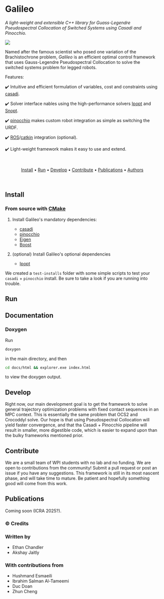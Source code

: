 # Galileo
*A light-weight and extensible C++ library for Guass-Legendre Pseudospectral Collocation of Switched Systems using Casadi and Pinocchio.*

<img src="https://i.imgur.com/VQJ3ZNe.png"/>

Named after the famous scientist who posed one variation of the Brachistochrone problem, *Galileo* is an efficient optimal control framework that uses Gauss-Legendre Pseudospectral Collocation to solve the switched systems problem for legged robots.

Features:  

:heavy_check_mark: Intuitive and efficient formulation of variables, cost and constraints using [casadi].   

:heavy_check_mark: Solver interface nables using the high-performance solvers [Ipopt] and [Snopt].  

:heavy_check_mark: [pinocchio] makes custom robot integration as simple as switching the URDF.

:heavy_check_mark: [ROS]/[catkin] integration (optional).

:heavy_check_mark: Light-weight framework makes it easy to use and extend.

<br>

<p align="center">
  <a href="#install">Install</a> •
  <a href="#run">Run</a> •
  <a href="#develop">Develop</a> •
  <a href="#contribute">Contribute</a> •
  <a href="#publications">Publications</a> •
  <a href="#authors">Authors</a>
</p>
<br/>

## Install

### From source with [CMake]

1. Install Galileo's mandatory dependencies:
   * [casadi]
   * [pinocchio]
   * [Eigen]
   * [Boost]

2. (optional) Install Galileo's optional dependencies
   * [Ipopt]

We created a `test-installs` folder with some simple scripts to test your `casadi` + `pinocchio` install. Be sure to take a look if you are running into trouble.

## Run

## Documentation

### Doxygen
Run 
```bash
doxygen
```
in the main directory, and then
```bash
cd docs/html && explorer.exe index.html
```
to view the doxygen output.

## Develop

Right now, our main development goal is to get the framework to solve general trajectory optimization problems with fixed contact sequences in an MPC context. This is essentially the same problem that OCS2 and Crocoddyl solve. Our hope is that using Pseudospectral Collocation will yield faster convergence, and that tha Casadi + Pinocchio pipeline will result in smaller, more digestible code, which is easier to expand upon than the bulky frameworks mentioned prior.

## Contribute

We are a small team of WPI students with no lab and no funding. We are open to contributions from the community! Submit a pull request or post an issue if you have any suggestions. This framework is still in its most nascent phase, and will take time to mature. Be patient and hopefully something good will come from this work.

## Publications

Coming soon (ICRA 2025?).

### :copyright: Credits

### Written by 

- Ethan Chandler
- Akshay Jaitly

### With contributions from

- Hushmand Esmaeili
- Ibrahim Salman Al-Tameemi
- Duc Doan
- Zhun Cheng
<!-- - Yifu Yuan -->
<!-- - Lehong Wang -->
<!-- - Puen Xu -->
<!-- - Tao Zou -->
<!-- - Nikhil Gangaram -->
<!-- - Dheeraj Bhogisetty -->
<!-- - Nhi Nguyen -->

[casadi]: https://github.com/casadi/casadi
[pinocchio]: https://github.com/stack-of-tasks/pinocchio
[CMake]: https://cmake.org/cmake/help/v3.0
[ROS]: http://www.ros.org
[Ipopt]: https://projects.coin-or.org/Ipopt
[Snopt]: http://www.sbsi-sol-optimize.com/asp/sol_product_snopt.html
[rviz]: http://wiki.ros.org/rviz
[catkin]: http://wiki.ros.org/catkin
[catkin tools]: http://catkin-tools.readthedocs.org
[Eigen]: http://eigen.tuxfamily.org
[Boost]: https://www.boost.org